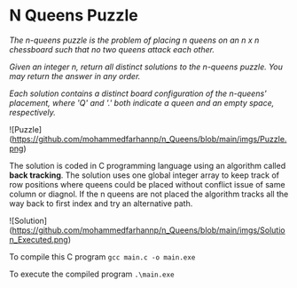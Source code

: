 # N Queens Puzzle

*The n-queens puzzle is the problem of placing n queens on an n x n chessboard such that no two queens attack each other.*

*Given an integer n, return all distinct solutions to the n-queens puzzle. You may return the answer in any order.*

*Each solution contains a distinct board configuration of the n-queens' placement, where 'Q' and '.' both indicate a queen and an empty space, respectively.*

![Puzzle] (https://github.com/mohammedfarhannp/n_Queens/blob/main/imgs/Puzzle.png)

The solution is coded in C programming language using an algorithm called **back tracking**. The solution uses one global integer array to keep track of row positions where queens could be placed without conflict issue of same column or diagnol. If the n queens are not placed the algorithm tracks all the way back to first index and try an alternative path.

![Solution] (https://github.com/mohammedfarhannp/n_Queens/blob/main/imgs/Solution_Executed.png)

To compile this C program
`gcc main.c -o main.exe`

To execute the compiled program
`.\main.exe`
